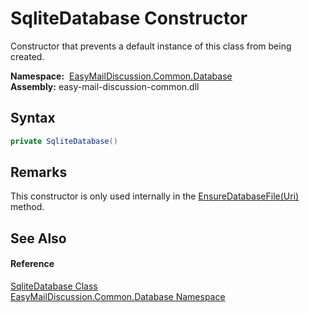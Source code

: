 SqliteDatabase Constructor
==========================
Constructor that prevents a default instance of this class from being created.

  **Namespace:**  [EasyMailDiscussion.Common.Database][1]  
  **Assembly:** easy-mail-discussion-common.dll

Syntax
------

```csharp
private SqliteDatabase()
```


Remarks
-------
 This constructor is only used internally in the [EnsureDatabaseFile(Uri)][2] method. 

See Also
--------

#### Reference
[SqliteDatabase Class][3]  
[EasyMailDiscussion.Common.Database Namespace][1]  

[1]: ../README.md
[2]: EnsureDatabaseFile.md
[3]: README.md